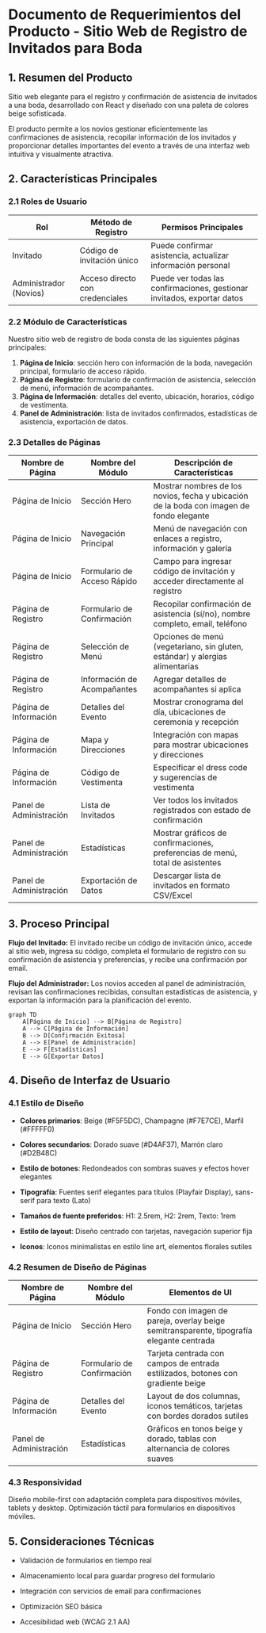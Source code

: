 # Documento de Requerimientos del Producto - Sitio Web de Registro de Invitados para Boda

## 1. Resumen del Producto

Sitio web elegante para el registro y confirmación de asistencia de invitados a una boda, desarrollado con React y diseñado con una paleta de colores beige sofisticada.

El producto permite a los novios gestionar eficientemente las confirmaciones de asistencia, recopilar información de los invitados y proporcionar detalles importantes del evento a través de una interfaz web intuitiva y visualmente atractiva.

## 2. Características Principales

### 2.1 Roles de Usuario

| Rol                    | Método de Registro              | Permisos Principales                                                    |
| ---------------------- | ------------------------------- | ----------------------------------------------------------------------- |
| Invitado               | Código de invitación único      | Puede confirmar asistencia, actualizar información personal             |
| Administrador (Novios) | Acceso directo con credenciales | Puede ver todas las confirmaciones, gestionar invitados, exportar datos |

### 2.2 Módulo de Características

Nuestro sitio web de registro de boda consta de las siguientes páginas principales:

1. **Página de Inicio**: sección hero con información de la boda, navegación principal, formulario de acceso rápido.
2. **Página de Registro**: formulario de confirmación de asistencia, selección de menú, información de acompañantes.
3. **Página de Información**: detalles del evento, ubicación, horarios, código de vestimenta.
4. **Panel de Administración**: lista de invitados confirmados, estadísticas de asistencia, exportación de datos.

### 2.3 Detalles de Páginas

| Nombre de Página        | Nombre del Módulo           | Descripción de Características                                                           |
| ----------------------- | --------------------------- | ---------------------------------------------------------------------------------------- |
| Página de Inicio        | Sección Hero                | Mostrar nombres de los novios, fecha y ubicación de la boda con imagen de fondo elegante |
| Página de Inicio        | Navegación Principal        | Menú de navegación con enlaces a registro, información y galería                         |
| Página de Inicio        | Formulario de Acceso Rápido | Campo para ingresar código de invitación y acceder directamente al registro              |
| Página de Registro      | Formulario de Confirmación  | Recopilar confirmación de asistencia (sí/no), nombre completo, email, teléfono           |
| Página de Registro      | Selección de Menú           | Opciones de menú (vegetariano, sin gluten, estándar) y alergias alimentarias             |
| Página de Registro      | Información de Acompañantes | Agregar detalles de acompañantes si aplica                                               |
| Página de Información   | Detalles del Evento         | Mostrar cronograma del día, ubicaciones de ceremonia y recepción                         |
| Página de Información   | Mapa y Direcciones          | Integración con mapas para mostrar ubicaciones y direcciones                             |
| Página de Información   | Código de Vestimenta        | Especificar el dress code y sugerencias de vestimenta                                    |
| Panel de Administración | Lista de Invitados          | Ver todos los invitados registrados con estado de confirmación                           |
| Panel de Administración | Estadísticas                | Mostrar gráficos de confirmaciones, preferencias de menú, total de asistentes            |
| Panel de Administración | Exportación de Datos        | Descargar lista de invitados en formato CSV/Excel                                        |

## 3. Proceso Principal

**Flujo del Invitado:**
El invitado recibe un código de invitación único, accede al sitio web, ingresa su código, completa el formulario de registro con su confirmación de asistencia y preferencias, y recibe una confirmación por email.

**Flujo del Administrador:**
Los novios acceden al panel de administración, revisan las confirmaciones recibidas, consultan estadísticas de asistencia, y exportan la información para la planificación del evento.

```mermaid
graph TD
    A[Página de Inicio] --> B[Página de Registro]
    A --> C[Página de Información]
    B --> D[Confirmación Exitosa]
    A --> E[Panel de Administración]
    E --> F[Estadísticas]
    E --> G[Exportar Datos]
```

## 4. Diseño de Interfaz de Usuario

### 4.1 Estilo de Diseño

* **Colores primarios**: Beige (#F5F5DC), Champagne (#F7E7CE), Marfil (#FFFFF0)

* **Colores secundarios**: Dorado suave (#D4AF37), Marrón claro (#D2B48C)

* **Estilo de botones**: Redondeados con sombras suaves y efectos hover elegantes

* **Tipografía**: Fuentes serif elegantes para títulos (Playfair Display), sans-serif para texto (Lato)

* **Tamaños de fuente preferidos**: H1: 2.5rem, H2: 2rem, Texto: 1rem

* **Estilo de layout**: Diseño centrado con tarjetas, navegación superior fija

* **Iconos**: Iconos minimalistas en estilo line art, elementos florales sutiles

### 4.2 Resumen de Diseño de Páginas

| Nombre de Página        | Nombre del Módulo          | Elementos de UI                                                                          |
| ----------------------- | -------------------------- | ---------------------------------------------------------------------------------------- |
| Página de Inicio        | Sección Hero               | Fondo con imagen de pareja, overlay beige semitransparente, tipografía elegante centrada |
| Página de Registro      | Formulario de Confirmación | Tarjeta centrada con campos de entrada estilizados, botones con gradiente beige          |
| Página de Información   | Detalles del Evento        | Layout de dos columnas, iconos temáticos, tarjetas con bordes dorados sutiles            |
| Panel de Administración | Estadísticas               | Gráficos en tonos beige y dorado, tablas con alternancia de colores suaves               |

### 4.3 Responsividad

Diseño mobile-first con adaptación completa para dispositivos móviles, tablets y desktop. Optimización táctil para formularios en dispositivos móviles.

## 5. Consideraciones Técnicas

* Validación de formularios en tiempo real

* Almacenamiento local para guardar progreso del formulario

* Integración con servicios de email para confirmaciones

* Optimización SEO básica

* Accesibilidad web (WCAG 2.1 AA)

